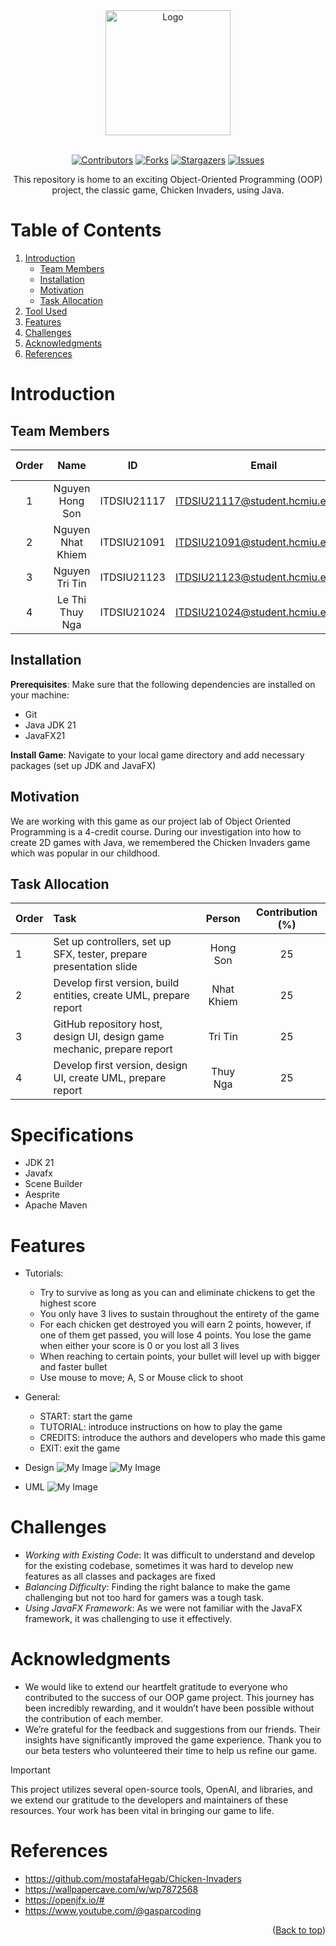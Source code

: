 <div id="header" align="center">
<!-- PROJECT LOGO -->
   <img src="./assets/logo/logo.png" alt="Logo" width="200" height="200">
</div>
</br>

<!-- Shield.io Badges -->
<div align="center">
	
[![Contributors][contributors-shield]][contributors-url]
[![Forks][forks-shield]][forks-url]
[![Stargazers][stars-shield]][stars-url]
[![Issues][issues-shield]][issues-url]

</div>


<!-- Welcome line -->
<p align="center">
  This repository is home to an exciting Object-Oriented Programming (OOP) project, the classic game, Chicken Invaders, using Java.
</p>

<!-- TABLE OF CONTENTS -->
# Table of Contents
  <ol>
    <li>
      <a href="#Introduction">Introduction</a>
      <ul>
        <li><a href="#Team-members">Team Members</a></li>
	<li><a href="#installation">Installation</a></li>
	<li><a href="#motivation">Motivation</a></li>
	<li><a href="#task-allocation">Task Allocation</a></li>      
      </ul>
    </li>
    <li><a href="#Tool-Used">Tool Used</a></li>
    <li><a href="#features">Features</a></li>
    <li><a href="#challenges">Challenges</a></li>
    <li><a href="#acknowledgments">Acknowledgments</a></li>
    <li><a href="#references">References</a></li>
  </ol>

<!-- ABOUT THE PROJECT -->
# Introduction 
<p align="justify">

</p>

<!-- TEAM MEMBERS -->
## Team Members 

| Order |         Name          |     ID      |                  Email                  |                       Github account                        |                              Facebook                              |
| :---: | :-------------------: | :---------: |:---------------------------------------:| :---------------------------------------------------------: | :----------------------------------------------------------------: |
|   1   | Nguyen Hong Son | ITDSIU21117 |  ITDSIU21117@student.hcmiu.edu.vn | [Son-SDT](https://github.com/Son-SDT) | [Son Son](https://www.facebook.com/nguyenhongson0305outlook) |
|   2   | Nguyen Nhat Khiem | ITDSIU21091 |  ITDSIU21091@student.hcmiu.edu.vn | [Khim3](https://github.com/Khim3) | [Khiem Nguyen](https://www.facebook.com/khiem.nguyen.042) |
|   3   | Nguyen Tri Tin | ITDSIU21123 |  ITDSIU21123@student.hcmiu.edu.vn | [MicroGix](https://github.com/MicroGix) | [Tin Nguyen](https://www.facebook.com/tinnguyen105/) |
|   4   | Le Thi Thuy Nga | ITDSIU21024 | ITDSIU21024@student.hcmiu.edu.vn | [Schrrodinger](https://github.com/Schrrodinger) | [Thuy Nga](https://www.facebook.com/profile.php?id=100032005854236) |


<!-- INSTALLATION -->
## Installation 
**Prerequisites**: Make sure that the following dependencies are installed on your machine:
- Git
- Java JDK 21
- JavaFX21

**Install Game**: Navigate to your local game directory and add necessary packages (set up JDK and JavaFX)

<!-- MOTIVATION -->
## Motivation 
We are working with this game as our project lab of Object Oriented Programming is a 4-credit course. During our investigation into how to create 2D games with Java, we remembered the Chicken Invaders game which was popular in our childhood.
<p align="justify">

</p>

<!-- TASK ALLOCATION -->
## Task Allocation 
| Order | Task                                  |  Person   | Contribution (%) |
| :---- |:--------------------------------------| :-------: | :----------: |
| 1     | Set up controllers, set up SFX, tester, prepare presentation slide | Hong Son  |      25      |
| 2     | Develop first version, build entities, create UML, prepare report | Nhat Khiem |      25      |
| 3     | GitHub repository host, design UI, design game mechanic, prepare report | Tri Tin |      25      |
| 4     | Develop first version, design UI, create UML, prepare report | Thuy Nga |      25      |

<!-- SPECIFICATIONS -->
# Specifications 
- JDK 21 
- Javafx
- Scene Builder
- Aesprite
- Apache Maven

<!-- FEATURES -->
# Features 
- Tutorials:
  - Try to survive as long as you can and eliminate chickens to get the highest score
  - You only have 3 lives to sustain throughout the entirety of the game
  - For each chicken get destroyed you will earn 2 points, however, if one of them get passed, you will lose 4 points. You lose the game when either your score is 0 or you lost all 3 lives
  - When reaching to certain points, your bullet will level up with bigger and faster bullet
  - Use mouse to move; A, S or Mouse click to shoot
- General:
  - START: start the game
  - TUTORIAL: introduce instructions on how to play the game
  - CREDITS: introduce the authors and developers who made this game
  - EXIT: exit the game

- Design
![My Image](assets/logo/Design1.png)
![My Image](assets/logo/Design2.png)

- UML
![My Image](assets/logo/UML.png)

<!-- CHALLENGES -->
# Challenges
- *Working with Existing Code*: It was difficult to understand and develop for the existing codebase, sometimes it was hard to develop new features as all classes and packages are fixed
- *Balancing Difficulty*: Finding the right balance to make the game challenging but not too hard for gamers was a tough task.
- *Using JavaFX Framework*: As we were not familiar with the JavaFX framework, it was challenging to use it effectively.

<!-- ACKNOWLEDGMENTS -->
# Acknowledgments
- We would like to extend our heartfelt gratitude to everyone who contributed to the success of our OOP game project. This journey has been incredibly rewarding, and it wouldn’t have been possible without the contribution of each member.
- We’re grateful for the feedback and suggestions from our friends. Their insights have significantly improved the game experience. Thank you to our beta testers who volunteered their time to help us refine our game.
> [!IMPORTANT]
> This project utilizes several open-source tools, OpenAI, and libraries, and we extend our gratitude to the developers and maintainers of these resources. Your work has been vital in bringing our game to life.

<p align="justify">

</p>

<!-- REFERENCES -->
# References
* https://github.com/mostafaHegab/Chicken-Invaders
* https://wallpapercave.com/w/wp7872568
* https://openjfx.io/#
* https://www.youtube.com/@gasparcoding

<p align="right">(<a href="#header">Back to top</a>)</p>

<!-- Badges link-->
[contributors-shield]: https://img.shields.io/github/contributors/MicroGix/OOP_Project?style=for-the-badge&label=CONTRIBUTORS 
[contributors-url]: https://github.com/MicroGix/OOP_Project/graphs/contributors
[forks-shield]:https://img.shields.io/github/forks/MicroGix/OOP_Project?style=for-the-badge&label=FORKS
[forks-url]: https://github.com/MicroGix/OOP_Project/forks
[stars-shield]: https://img.shields.io/github/stars/MicroGix/OOP_Project?style=for-the-badge&label=STARS
[stars-url]: https://github.com/MicroGix/OOP_Proeject/stargazers
[issues-shield]: https://img.shields.io/github/issues/MicroGix/OOP_Project?style=for-the-badge&label=ISSUES
[issues-url]: https://github.com/MicroGix/OOP_Project/issues
